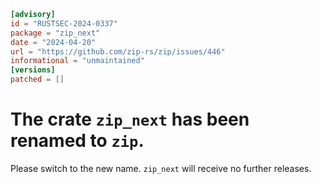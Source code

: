 ```toml
[advisory]
id = "RUSTSEC-2024-0337"
package = "zip_next"
date = "2024-04-20"
url = "https://github.com/zip-rs/zip/issues/446"
informational = "unmaintained"
[versions]
patched = []
```
# The crate `zip_next` has been renamed to `zip`.

Please switch to the new name. `zip_next` will receive no further releases.
